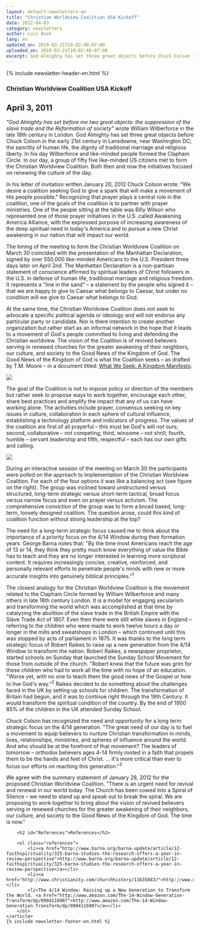 ```yaml
---
layout: default-newsletters-en
title: "Christian Worldview Coalition USA Kickoff"
date: 2012-04-03
category: newsletters
author: Luis Bush
lang: en
updated_on: 2019-03-21T10:02:40-07:00
uploaded_on: 2019-03-21T10:02:40-07:00
excerpt: God Almighty has set three great objects before Chuck Colson in the early 21st century in Lansdowne, near Washington DC; the sanctity of human life, the dignity of traditional marriage and religious liberty.  In his day Wilberforce and like-minded people formed the Clapham Circle. In our day, a group of fifty five like-minded US citizens met to form the Christian Worldview Coalition. Both then and now the initiatives focused on renewing the culture of the day.
---
```

<article class="document-container" data-publication-date="{{page.date}}" data-uploaded-on="{{page.uploaded_on}}" data-updated-on="{{page.updated_on}}" data-category="{{page.category}}">
<div id="newsletter">
{% include newsletter-header-en.html %}
	<article>
	    <h1>Christian Worldview Coalition USA Kickoff</h1>
		<h2 id="article-date"><time datetime="2011-04-03">April 3, 2011</time></h2>
		<p id="first-paragraph"><em>"God Almighty has set before me two great objects: the suppression of the slave trade and the Reformation of society"</em> wrote William Wilberforce in the late 18th century in London.  God Almighty has set three great objects before Chuck Colson in the early 21st century in Lansdowne, near Washington DC; the sanctity of human life, the dignity of traditional marriage and religious liberty.  In his day Wilberforce and like-minded people formed the Clapham Circle. In our day, a group of fifty five like-minded US citizens met to form the Christian Worldview Coalition.   Both then and now the initiatives focused on renewing the culture of the day.</p>
		<p>In his letter of invitation written January 20, 2012 Chuck Colson wrote: "We desire a coalition seeking God to give a spark that will make a movement of His people possible." Recognizing that prayer plays a central role in the coalition, one of the goals of the coalition is to partner with prayer ministries. One of the people sitting at the table was Billy Wilson who represented one of those prayer initiatives in the U.S. called  Awakening America Alliance, with the expressed purpose of increasing awareness of the deep spiritual need in today's America and to pursue a new Christ awakening in our nation that will impact our world.</p>
		<p>The timing of the meeting to form the Christian Worldview Coalition on March 30 coincided with the presentation of the Manhattan Declaration, signed by over 550,000 like-minded Americans to the U.S. President three days later on April 2nd. The Manhattan Declaration is a non-partisan statement of conscience affirmed by spiritual leaders of Christ followers in the U.S. in defense of human life, traditional marriage and religious freedom. It represents a "line in the sand" – a statement by the people who signed it – that we are happy to give to Caesar what belongs to Caesar, but under no condition will we give to Caesar what belongs to God.</p>
		<p>At the same time, the Christian Worldview Coalition does not seek to advocate a specific political agenda or ideology and will not endorse any particular party or candidate. Nor is there intention to create another organization but rather start as an informal network in the hope that it leads to a movement of God's people committed to living and defending the Christian worldview. The vision of the Coalition is of revived believers serving in renewed churches for the greater awakening of their neighbors, our culture, and society to the Good News of the Kingdom of God.  The Good News of the Kingdom of God is what the Coalition seeks – as drafted by T.M. Moore – in a document titled: <a href="/newsletters/resources/pdf/2012/What_We_Seek_a_Kingdom_Manifesto_by_T.M._Moore.pdf">What We Seek: A Kingdom Manifesto</a>.</p>
		<img class="maxwidth100 align-center" src="{{ site.baseurl }}/assets/newsletters/images/2012/04/03/Luis_001.jpg">
		<p>The goal of the Coalition is not to impose policy or direction of the members but rather seek to propose ways to work together, encourage each other, share best practices and amplify the impact that any of us can have working alone.  The activities include prayer, consensus seeking on key issues in culture, collaboration in each sphere of cultural influence, establishing a technology platform and indicators of progress.  The values of the coalition are first of all prayerful – this must be God's will not ours; second, collaborative – not competing; third, winsome – not shrill; fourth, humble – servant leadership and fifth, respectful – each has our own gifts and calling.</p>
		<img class="maxwidth60 align-right" src="{{ site.baseurl }}/assets/newsletters/images/2012/04/03/Luis_002.jpg">
		<p>During an interactive session of the meeting on March 30 the participants were polled on the approach to implementation of the Christian Worldview Coalition. For each of the four options it was like a balancing act (see figure on the right). The group was inclined toward unstructured versus structured, long-term strategic versus short-term tactical, broad focus versus narrow focus and even on prayer versus activism. The comprehensive conviction of the group was to form a broad based, long-term, loosely designed coalition. The question arose, could this kind of coalition function without strong leadership at the top?</p>
		<p>The need for a long-term strategic focus caused me to think about the importance of a priority focus on the 4/14 Window during their formation years. George Barna notes that: "By the time most Americans reach the age of 13 or 14, they think they pretty much know everything of value the Bible has to teach and they are no longer interested in learning more scriptural content. It requires increasingly concise, creative, reinforced, and personally relevant efforts to penetrate people's minds with new or more accurate insights into genuinely biblical principles."<sup>1</sup></p>
		<p>The closest analogy for the Christian Worldview Coalition is the movement related to the Clapham Circle formed by William Wilberforce and many others in late 18th century London. It is a model for engaging secularism and transforming the world which was accomplished at that time by catalyzing the abolition of the slave trade in the British Empire with the Slave Trade Act of 1807.  Even then there were still white slaves in England – referring to the children who were made to work twelve hours a day or longer in the mills and sweatshops in London – which continued until this was stopped by acts of parliament in 1875. It was thanks to the long term strategic focus of Robert Raikes to raise up a new generation from the 4/14 Window to transform the nation. Robert Raikes, a newspaper proprietor, started schools on Sunday that launched the Sunday School Movement for those from outside of the church. "Robert knew that the future was grim for these children who had to work all the time with no hope of an education. "Worse yet, with no one to teach them the good news of the Gospel or how to live God's way."<sup>2</sup> Raikes decided to do something about the challenges faced in the UK by setting up schools for children. The transformation of Britain had begun, and it was to continue right through the 19th Century. It would transform the spiritual condition of the country. By the end of 1900 85% of the children in the UK attended Sunday School.</p>
		<p>Chuck Colson has recognized the need and opportunity for a long term strategic focus on the 4/14 generation. "The great need of our day is to fuel a movement to equip believers to nurture Christian transformation in minds, lives, relationships, ministries, and spheres of influence around the world. And who should be at the forefront of that movement? The leaders of tomorrow – orthodox believers ages 4-14 firmly rooted in a faith that propels them to be the hands and feet of Christ. … it's more critical than ever to focus our efforts on reaching this generation."<sup>3</sup></p>
		<p>We agree with the summary statement of January 28, 2012 for the proposed Christian Worldview Coalition. "There is an urgent need for revival and renewal in our world today. The Church has been cowed into a Spiral of Silence – we need to stand up and speak out to break the spiral. We are proposing to work together to bring about the vision of revived believers serving in renewed churches for the greater awakening of their neighbors, our culture, and society to the Good News of the Kingdom of God. The time is now."</p>

		<h2 id="References">References</h2>

		<ol class="references">
			<li><a href="http://www.barna.org/barna-update/article/12-faithspirituality/325-barna-studies-the-research-offers-a-year-in-review-perspective">http://www.barna.org/barna-update/article/12-faithspirituality/325-barna-studies-the-research-offers-a-year-in-review-perspective</a></li>
			<li><a href="http://www.christianity.com/churchhistory/11635043/">http://www.christianity.com/churchhistory/11635043/</a></li>
			<li>The 4/14 Window: Raising up a New Generation to Transform the World. <a href="http://www.amazon.com/The-14-Window-Generation-Transform/dp/0984116907">http://www.amazon.com/The-14-Window-Generation-Transform/dp/0984116907</a></li>
		</ol>
	</article>
	{% include newsletter-footer-en.html %}
</div>
</article>
